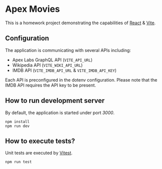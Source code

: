 # Apex Movies

This is a homework project demonstrating the capabilities of [React](https://reactjs.org/) & [Vite](https://vitejs.dev/).

## Configuration

The application is communicating with several APIs including:

-   Apex Labs GraphQL API (`VITE_API_URL`)
-   Wikipedia API (`VITE_WIKI_API_URL`)
-   IMDB API (`VITE_IMDB_API_URL` & `VITE_IMDB_API_KEY`)

Each API is preconfigured in the dotenv configuration. Please note that the IMDB API requires the API key to be present.

## How to run development server

By default, the application is started under port _3000_.

```
npm install
npm run dev
```

## How to execute tests?

Unit tests are executed by [Vitest](https://vitest.dev/).

```
npm run test
```
